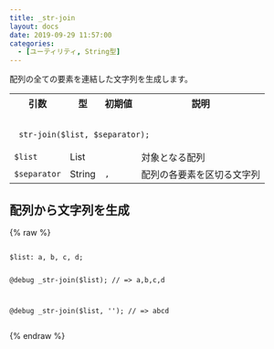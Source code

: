 ```yaml
---
title: _str-join
layout: docs
date: 2019-09-29 11:57:00
categories:
  - [ユーティリティ, String型]
---
```


配列の全ての要素を連結した文字列を生成します。

<table>
  <tr>
    <th>引数</th>
    <th>型</th>
    <th>初期値</th>
    <th>説明</th>
  </tr>
  <tr>
    <td colspan="4">
      <pre class="language-scss"><code>
_str-join($list, $separator);
</code></pre>
    </td>
  </tr>
  <tr>
    <td><code>$list</code></td>
    <td>List</td>
    <td></td>
    <td>対象となる配列</td>
  </tr>
  <tr>
    <td><code>$separator</code></td>
    <td>String</td>
    <td><code>,</code></td>
    <td>配列の各要素を区切る文字列</td>
  </tr>
</table>

## 配列から文字列を生成

<div class="c demo">
  <div class="code">
    {% raw %}
      <pre class="language-scss"><code>
$list: a, b, c, d;

@debug _str-join($list);
// => a,b,c,d

@debug _str-join($list, '');
// => abcd
</code></pre>
    {% endraw %}
  </div>
</div>